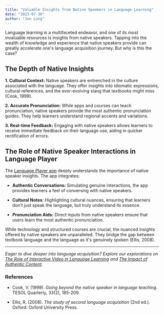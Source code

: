 ```yaml
---
title: "Valuable Insights from Native Speakers in Language Learning"
date: "2023-07-30"
author: "Jon Long"
---
```


Language learning is a multifaceted endeavor, and one of its most invaluable resources is insights from native speakers. Tapping into the wealth of knowledge and experience that native speakers provide can greatly accelerate one's language acquisition journey. But why is this the case?

## The Depth of Native Insights

**1. Cultural Context:** Native speakers are entrenched in the culture associated with the language. They offer insights into idiomatic expressions, cultural references, and the ever-evolving slang that textbooks might miss (Cook, 1999).

**2. Accurate Pronunciation:** While apps and courses can teach pronunciation, native speakers provide the most authentic pronunciation guides. They help learners understand regional accents and variations.

**3. Real-time Feedback:** Engaging with native speakers allows learners to receive immediate feedback on their language use, aiding in quicker rectification of errors.

## The Role of Native Speaker Interactions in Language Player

The [Language Player app](#) deeply understands the importance of native speaker insights. The app integrates:

- **Authentic Conversations:** Simulating genuine interactions, the app provides learners a feel of conversing with native speakers.
  
- **Cultural Notes:** Highlighting cultural nuances, ensuring that learners don't just speak the language, but truly understand its essence.

- **Pronunciation Aids:** Direct inputs from native speakers ensure that users learn the most authentic pronunciation.

While technology and structured courses are crucial, the nuanced insights offered by native speakers are unparalleled. They bridge the gap between textbook language and the language as it's genuinely spoken (Ellis, 2008).

---

*Eager to dive deeper into language acquisition? Explore our explorations on [The Role of Interactive Video in Language Learning](/role-of-interactive-video) and [The Impact of Authentic Content](/impact-of-authentic-content).*

### References

- Cook, V. (1999). *Going beyond the native speaker in language teaching*. TESOL Quarterly, 33(2), 185-209.

- Ellis, R. (2008). *The study of second language acquisition* (2nd ed.). Oxford: Oxford University Press.

